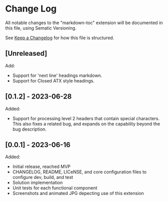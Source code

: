 # Change Log

All notable changes to the "markdown-toc" extension will be documented in this file, using Sematic Versioning.

See [Keep a Changelog](http://keepachangelog.com/) for how this file is structured.

## [Unreleased]

Add:

- Support for 'next line' headings markdown.
- Support for Closed ATX style headings.

## [0.1.2] - 2023-06-28

Added:

- Support for processing level 2 headers that contain special characters. This also fixes a related bug, and expands on the capability beyond the bug description.

## [0.0.1] - 2023-06-16

Added:

- Initial release, reached MVP
- CHANGELOG, README, LICeNSE, and core configuration files to configure dev, build, and test
- Solution implementation
- Unit tests for each functional component
- Screenshots and animated JPG depecting use of this extension
